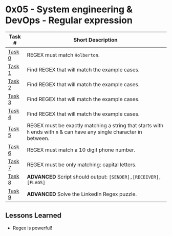  # 0x05 - System engineering & DevOps - Regular expression
Task # | Short Description
-------|------------
[Task 0](0-simply_match_holberton.rb) | REGEX must match `Holberton`.
[Task 1](1-repetition_token_0.rb) | Find REGEX that will match the example cases.
[Task 2](2-repetition_token_1.rb) | Find REGEX that will match the example cases.
[Task 3](3-repetition_token_2.rb) | Find REGEX that will match the example cases.
[Task 4](4-repetition_token_3.rb) | Find REGEX that will match the example cases.
[Task 5](5-beginning_and_end.rb) | REGEX must be exactly matching a string that starts with `h` ends with `n` & can have any single character in between.
[Task 6](6-phone_number.rb) | REGEX must match a 10 digit phone number.
[Task 7](7-OMG_WHY_ARE_YOU_SHOUTING.rb) | REGEX must be only matching: capital letters.
[Task 8](100-textme.rb) | **ADVANCED** Script should output: `[SENDER],[RECEIVER],[FLAGS]`
[Task 9](101-passed_linkedin_regex_challenge.jpg) | **ADVANCED** Solve the LinkedIn Regex puzzle.

 ## Lessons Learned
* Regex is powerful!
